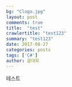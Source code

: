 ```yaml
---
bg: "Clogo.jpg"
layout: post
comments: true
title:  "test"
crawlertitle: "test123"
summary: "test123"
date: 2017-08-27
categories: posts
tags: ['C#']
author: 윤대희
---
```



테스트
